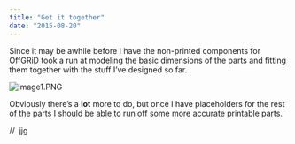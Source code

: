 ```yaml
---
title: "Get it together"
date: "2015-08-20"
---
```


<div class="content">
<p>Since it may be awhile before I have the non-printed components for OffGRiD
took a run at modeling the basic dimensions of the parts and fitting them
together with the stuff I’ve designed so far.</p>
<p><img alt="image1.PNG" src="/preposterous/assets/56-image1.png"/></p>
<p>Obviously there’s a <strong>lot</strong> more to do, but once I have placeholders for the
rest of the parts I should be able to run off some more accurate printable
parts.</p>
<p>//  jjg</p>
</div>
